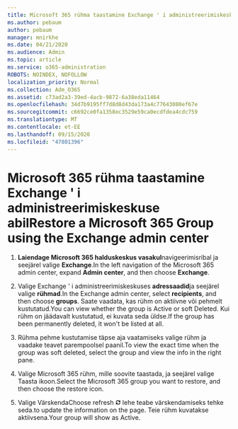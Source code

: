 ```yaml
---
title: Microsoft 365 rühma taastamine Exchange ' i administreerimiskeskuse abil
ms.author: pebaum
author: pebaum
manager: mnirkhe
ms.date: 04/21/2020
ms.audience: Admin
ms.topic: article
ms.service: o365-administration
ROBOTS: NOINDEX, NOFOLLOW
localization_priority: Normal
ms.collection: Adm_O365
ms.assetid: c73ad2a3-39ed-4acb-9872-6a38eda11464
ms.openlocfilehash: 34d7b9195ff7d8d8d43da173a4c77643080ef67e
ms.sourcegitcommit: c6692ce0fa1358ec3529e59ca0ecdfdea4cdc759
ms.translationtype: MT
ms.contentlocale: et-EE
ms.lasthandoff: 09/15/2020
ms.locfileid: "47801396"
---
```

# <a name="restore-a-microsoft-365-group-using-the-exchange-admin-center"></a><span data-ttu-id="9c955-102">Microsoft 365 rühma taastamine Exchange ' i administreerimiskeskuse abil</span><span class="sxs-lookup"><span data-stu-id="9c955-102">Restore a Microsoft 365 Group using the Exchange admin center</span></span>

1. <span data-ttu-id="9c955-103">**Laiendage Microsoft 365 halduskeskus vasakul**navigeerimisribal ja seejärel valige **Exchange**.</span><span class="sxs-lookup"><span data-stu-id="9c955-103">In the left navigation of the Microsoft 365 admin center, expand **Admin center**, and then choose **Exchange**.</span></span>
    
2. <span data-ttu-id="9c955-104">Valige Exchange ' i administreerimiskeskuses **adressaadid**ja seejärel valige **rühmad**.</span><span class="sxs-lookup"><span data-stu-id="9c955-104">In the Exchange admin center, select **recipients**, and then choose **groups**.</span></span> <span data-ttu-id="9c955-105">Saate vaadata, kas rühm on aktiivne või pehmelt kustutatud.</span><span class="sxs-lookup"><span data-stu-id="9c955-105">You can view whether the group is Active or soft Deleted.</span></span> <span data-ttu-id="9c955-106">Kui rühm on jäädavalt kustutatud, ei kuvata seda üldse.</span><span class="sxs-lookup"><span data-stu-id="9c955-106">If the group has been permanently deleted, it won't be listed at all.</span></span>
    
3. <span data-ttu-id="9c955-107">Rühma pehme kustutamise täpse aja vaatamiseks valige rühm ja vaadake teavet parempoolsel paanil.</span><span class="sxs-lookup"><span data-stu-id="9c955-107">To view the exact time when the group was soft deleted, select the group and view the info in the right pane.</span></span>
    
4. <span data-ttu-id="9c955-108">Valige Microsoft 365 rühm, mille soovite taastada, ja seejärel valige Taasta ikoon.</span><span class="sxs-lookup"><span data-stu-id="9c955-108">Select the Microsoft 365 group you want to restore, and then choose the restore icon.</span></span>
    
5. <span data-ttu-id="9c955-109">Valige Värskenda</span><span class="sxs-lookup"><span data-stu-id="9c955-109">Choose refresh</span></span> ![Ikoon Värskenda](media/6464df90-2a91-4c1f-92a6-9a38c7696ac3.gif) <span data-ttu-id="9c955-111">lehe teabe värskendamiseks tehke seda.</span><span class="sxs-lookup"><span data-stu-id="9c955-111">to update the information on the page.</span></span> <span data-ttu-id="9c955-112">Teie rühm kuvatakse aktiivsena.</span><span class="sxs-lookup"><span data-stu-id="9c955-112">Your group will show as Active.</span></span> 
    

